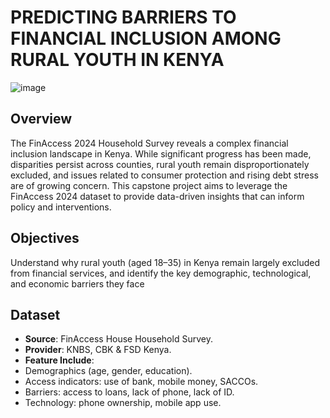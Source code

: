 # PREDICTING BARRIERS TO FINANCIAL INCLUSION AMONG RURAL YOUTH IN KENYA
![image](https://github.com/user-attachments/assets/2b9cae88-bb05-458e-864d-ff57cb10bb89)


## Overview
The FinAccess 2024 Household Survey reveals a complex financial inclusion landscape in Kenya. While significant progress has been made, disparities persist across counties, rural youth remain disproportionately excluded, and issues related to consumer protection and rising debt stress are of growing concern. This capstone project aims to leverage the FinAccess 2024 dataset to provide data-driven insights that can inform policy and interventions. 
## Objectives
Understand why rural youth (aged 18–35) in Kenya remain largely excluded from financial services, and identify the key demographic, technological, and economic barriers they face
## Dataset 
- **Source**: FinAccess House Household Survey.
- **Provider**: KNBS, CBK & FSD Kenya.
- **Feature Include**:
- Demographics (age, gender, education).
- Access indicators: use of bank, mobile money, SACCOs.
- Barriers: access to loans, lack of phone, lack of ID.
- Technology: phone ownership, mobile app use.


